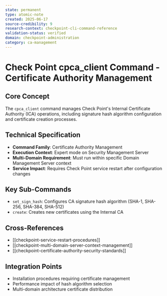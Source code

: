 ```yaml
---
state: permanent
type: atomic-note
created: 2025-06-17
source-credibility: 9
research-context: checkpoint-cli-command-reference
validation-status: verified
domain: checkpoint-administration
category: ca-management
---
```


# Check Point cpca_client Command - Certificate Authority Management

## Core Concept
The `cpca_client` command manages Check Point's Internal Certificate Authority (ICA) operations, including signature hash algorithm configuration and certificate creation processes.

## Technical Specification
- **Command Family**: Certificate Authority Management
- **Execution Context**: Expert mode on Security Management Server
- **Multi-Domain Requirement**: Must run within specific Domain Management Server context
- **Service Impact**: Requires Check Point service restart after configuration changes

## Key Sub-Commands
- `set_sign_hash`: Configures CA signature hash algorithm (SHA-1, SHA-256, SHA-384, SHA-512)
- `create`: Creates new certificates using the Internal CA

## Cross-References
- [[checkpoint-service-restart-procedures]]
- [[checkpoint-multi-domain-server-context-management]]
- [[checkpoint-certificate-authority-security-standards]]

## Integration Points
- Installation procedures requiring certificate management
- Performance impact of hash algorithm selection
- Multi-domain architecture certificate distribution